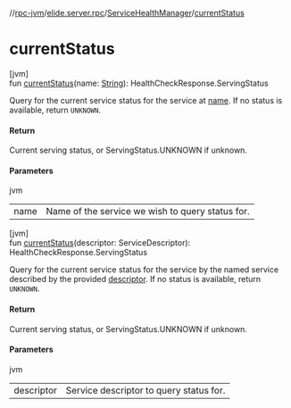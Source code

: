 //[rpc-jvm](../../../index.md)/[elide.server.rpc](../index.md)/[ServiceHealthManager](index.md)/[currentStatus](current-status.md)

# currentStatus

[jvm]\
fun [currentStatus](current-status.md)(name: [String](https://kotlinlang.org/api/latest/jvm/stdlib/kotlin/-string/index.html)): HealthCheckResponse.ServingStatus

Query for the current service status for the service at [name](current-status.md). If no status is available, return `UNKNOWN`.

#### Return

Current serving status, or ServingStatus.UNKNOWN if unknown.

#### Parameters

jvm

| | |
|---|---|
| name | Name of the service we wish to query status for. |

[jvm]\
fun [currentStatus](current-status.md)(descriptor: ServiceDescriptor): HealthCheckResponse.ServingStatus

Query for the current service status for the service by the named service described by the provided [descriptor](current-status.md). If no status is available, return `UNKNOWN`.

#### Return

Current serving status, or ServingStatus.UNKNOWN if unknown.

#### Parameters

jvm

| | |
|---|---|
| descriptor | Service descriptor to query status for. |
